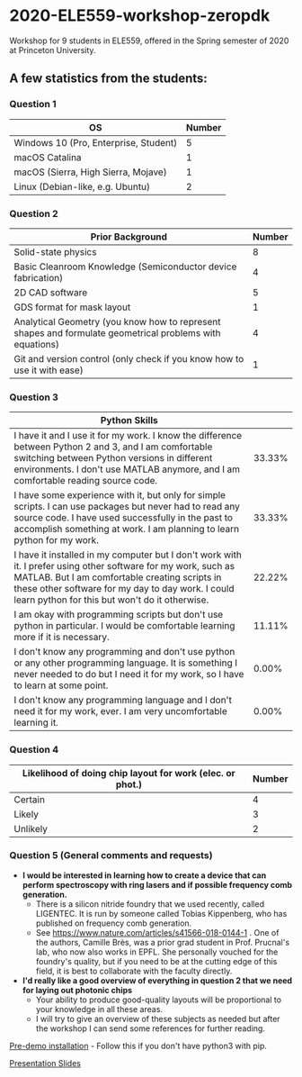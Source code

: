 # 2020-ELE559-workshop-zeropdk

Workshop for 9 students in ELE559, offered in the Spring semester of 2020 at Princeton University.

## A few statistics from the students:

### Question 1

| OS                                    | Number |
|---------------------------------------|--------|
| Windows 10 (Pro, Enterprise, Student) | 5      |
| macOS Catalina                        | 1      |
| macOS (Sierra, High Sierra, Mojave)   | 1      |
| Linux (Debian-like, e.g. Ubuntu)      | 2      |

### Question 2

| Prior Background | Number |
|----------------------------------------------------------------------------------------------------------|--------|
| Solid-state physics | 8 |
| Basic Cleanroom Knowledge (Semiconductor device fabrication) | 4 |
| 2D CAD software | 5 |
| GDS format for mask layout | 1 |
| Analytical Geometry (you know how to represent shapes and formulate geometrical problems with equations) | 4 |
| Git and version control (only check if you know how to use it with ease) | 1 |

### Question 3

| Python Skills |  |
|------------------------------------------------------------------------------------------------------------------------------------------------------------------------------------------------------------------------------------------------------------------------|--------|
| I have it and I use it for my work. I know the difference between Python 2 and 3, and I am comfortable switching between Python versions in different environments. I don't use MATLAB anymore, and I am comfortable reading source code. | 33.33% |
| I have some experience with it, but only for simple scripts. I can use packages but never had to read any source code. I have used successfully in the past to accomplish something at work. I am planning to learn python for my work. | 33.33% |
| I have it installed in my computer but I don't work with it. I prefer using other software for my work, such as MATLAB. But I am comfortable creating scripts in these other software for my day to day work. I could learn python for this but won't do it otherwise. | 22.22% |
| I am okay with programming scripts but don't use python in particular. I would be comfortable learning more  if it is necessary. | 11.11% |
| I don't know any programming and don't use python or any other programming language. It is something I never needed to do but I need it for my work, so I have to learn at some point. | 0.00% |
| I don't know any programming language and I don't need it for my work, ever. I am very uncomfortable learning it. | 0.00% |

### Question 4

| Likelihood of doing chip layout for work (elec. or phot.) | Number |
|-----------------------------------------------------------|--------|
| Certain | 4 |
| Likely | 3 |
| Unlikely | 2 |

### Question 5 (General comments and requests)

- **I would be interested in learning how to create a device that can perform spectroscopy with ring lasers and if possible frequency comb generation.**
    + There is a silicon nitride foundry that we used recently, called LIGENTEC. It is run by someone called Tobias Kippenberg, who has published on frequency comb generation.
    + See https://www.nature.com/articles/s41566-018-0144-1 . One of the authors, Camille Brès, was a prior grad student in Prof. Prucnal's lab, who now also works in EPFL. She personally vouched for the foundry's quality, but if you need to be at the cutting edge of this field, it is best to collaborate with the faculty directly.
- **I'd really like a good overview of everything in question 2 that we need for laying out photonic chips**
    + Your ability to produce good-quality layouts will be proportional to your knowledge in all these areas.
    + I will try to give an overview of these subjects as needed but after the workshop I can send some references for further reading.

[Pre-demo installation](https://tlima.me/2020-ELE559-workshop-zeropdk/presentation/Demo%20Preparation.html) - Follow this if you don't have python3 with pip.

[Presentation Slides](https://tlima.me/2020-ELE559-workshop-zeropdk/presentation/1.%20Presentation.slides.html)
